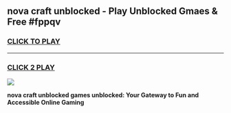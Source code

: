 
## nova craft unblocked - Play Unblocked Gmaes & Free #fppqv
<h3>
<a href="https://news.freeplayer.one?title=nova_craft_unblocked&ref=26F">CLICK TO PLAY</a></h3>
<hr>

<h3>
<a href="https://news.freeplayer.one?title=nova_craft_unblocked&ref=26F">CLICK 2 PLAY</a>
  
</h3>

<a href="https://news.freeplayer.one?title=nova_craft_unblocked&ref=26F/"><img src="https://clearcache.store/games.png"></a>


**nova craft unblocked games unblocked: Your Gateway to Fun and Accessible Online Gaming**

